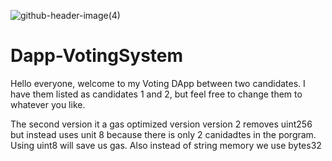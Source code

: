 
![github-header-image(4)](https://github.com/user-attachments/assets/830bb80f-9eab-4d37-bc1b-381a9ae3eb4f)

# Dapp-VotingSystem
Hello everyone, welcome to my Voting DApp between two candidates. I have them listed as candidates 1 and 2, but feel free to change them to whatever you like.

The second version it a gas optimized version
version 2 removes uint256 but instead uses unit 8 because there is only 2 canidadtes in the porgram. Using uint8 will save us gas. 
Also instead of string memory we use bytes32
